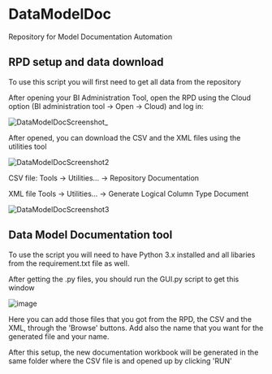 # DataModelDoc
Repository for Model Documentation Automation


## RPD setup and data download
To use this script you will first need to get all data from the repository

After opening your BI Administration Tool, open the RPD using the Cloud option (BI administration tool -> Open -> Cloud) and log in:

![DataModelDocScreenshot_](https://user-images.githubusercontent.com/26796318/150189173-4453e422-9e53-49d0-88ea-612f200be1b6.png)


After opened, you can download the CSV and the XML files using the utilities tool

![DataModelDocScreenshot2](https://user-images.githubusercontent.com/26796318/150190336-f8fe4016-f0e6-4601-b2b8-e78d814e6dba.png)

CSV file:
  Tools -> Utilities... -> Repository Documentation
  
XML file
  Tools -> Utilities... -> Generate Logical Column Type Document
  
![DataModelDocScreenshot3](https://user-images.githubusercontent.com/26796318/150190462-9c0f540d-9df3-40c3-8f55-d89189ab44f4.png)


## Data Model Documentation tool

To use the script you will need to have Python 3.x installed and all libaries from the requirement.txt file as well.

After getting the .py files, you should run the GUI.py script to get this window

![image](https://user-images.githubusercontent.com/26796318/150193170-1e7e5e32-a47f-405b-a345-bd324a8ed2b8.png)

Here you can add those files that you got from the RPD, the CSV and the XML, through the 'Browse' buttons.
Add also the name that you want for the generated file and your name.

After this setup, the new documentation workbook will be generated in the same folder where the CSV file is and opened up by clicking 'RUN'
